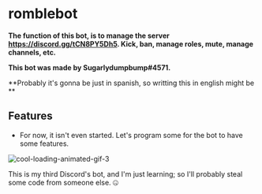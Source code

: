 # romblebot

**The function of this bot, is to manage the server https://discord.gg/tCN8PY5Dh5. Kick, ban, manage roles, mute, manage channels, etc.**

**This bot was made by Sugarlydumpbump#4571.**

**Probably it's gonna be just in spanish, so writting this in english might be **

## Features

- For now, it isn't even started. Let's program some for the bot to have some features.

![cool-loading-animated-gif-3](https://user-images.githubusercontent.com/82099883/114259488-d9e77900-9993-11eb-9f02-985675568336.gif)

This is my third Discord's bot, and I'm just learning; so I'll probably steal some code from someone else. 🤐
